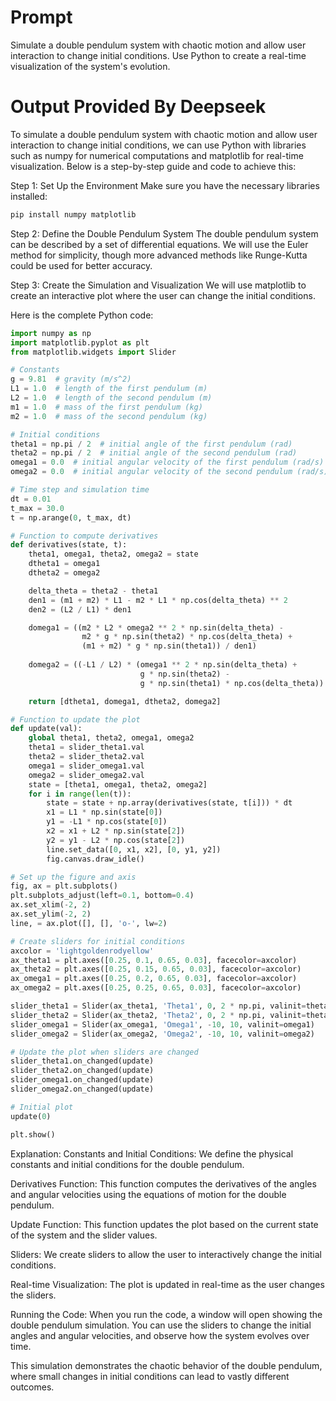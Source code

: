 # Prompt
Simulate a double pendulum system with chaotic motion and allow user interaction to change initial conditions. Use Python to create a real-time visualization of the system's evolution.

# Output Provided By Deepseek
To simulate a double pendulum system with chaotic motion and allow user interaction to change initial conditions, we can use Python with libraries such as numpy for numerical computations and matplotlib for real-time visualization. Below is a step-by-step guide and code to achieve this:

Step 1: Set Up the Environment
Make sure you have the necessary libraries installed:

```bash
pip install numpy matplotlib
```

Step 2: Define the Double Pendulum System
The double pendulum system can be described by a set of differential equations. We will use the Euler method for simplicity, though more advanced methods like Runge-Kutta could be used for better accuracy.

Step 3: Create the Simulation and Visualization
We will use matplotlib to create an interactive plot where the user can change the initial conditions.

Here is the complete Python code:

```python
import numpy as np
import matplotlib.pyplot as plt
from matplotlib.widgets import Slider

# Constants
g = 9.81  # gravity (m/s^2)
L1 = 1.0  # length of the first pendulum (m)
L2 = 1.0  # length of the second pendulum (m)
m1 = 1.0  # mass of the first pendulum (kg)
m2 = 1.0  # mass of the second pendulum (kg)

# Initial conditions
theta1 = np.pi / 2  # initial angle of the first pendulum (rad)
theta2 = np.pi / 2  # initial angle of the second pendulum (rad)
omega1 = 0.0  # initial angular velocity of the first pendulum (rad/s)
omega2 = 0.0  # initial angular velocity of the second pendulum (rad/s)

# Time step and simulation time
dt = 0.01
t_max = 30.0
t = np.arange(0, t_max, dt)

# Function to compute derivatives
def derivatives(state, t):
    theta1, omega1, theta2, omega2 = state
    dtheta1 = omega1
    dtheta2 = omega2

    delta_theta = theta2 - theta1
    den1 = (m1 + m2) * L1 - m2 * L1 * np.cos(delta_theta) ** 2
    den2 = (L2 / L1) * den1

    domega1 = ((m2 * L2 * omega2 ** 2 * np.sin(delta_theta) -
                m2 * g * np.sin(theta2) * np.cos(delta_theta) +
                (m1 + m2) * g * np.sin(theta1)) / den1)
    
    domega2 = ((-L1 / L2) * (omega1 ** 2 * np.sin(delta_theta) +
                             g * np.sin(theta2) -
                             g * np.sin(theta1) * np.cos(delta_theta)) / den2)

    return [dtheta1, domega1, dtheta2, domega2]

# Function to update the plot
def update(val):
    global theta1, theta2, omega1, omega2
    theta1 = slider_theta1.val
    theta2 = slider_theta2.val
    omega1 = slider_omega1.val
    omega2 = slider_omega2.val
    state = [theta1, omega1, theta2, omega2]
    for i in range(len(t)):
        state = state + np.array(derivatives(state, t[i])) * dt
        x1 = L1 * np.sin(state[0])
        y1 = -L1 * np.cos(state[0])
        x2 = x1 + L2 * np.sin(state[2])
        y2 = y1 - L2 * np.cos(state[2])
        line.set_data([0, x1, x2], [0, y1, y2])
        fig.canvas.draw_idle()

# Set up the figure and axis
fig, ax = plt.subplots()
plt.subplots_adjust(left=0.1, bottom=0.4)
ax.set_xlim(-2, 2)
ax.set_ylim(-2, 2)
line, = ax.plot([], [], 'o-', lw=2)

# Create sliders for initial conditions
axcolor = 'lightgoldenrodyellow'
ax_theta1 = plt.axes([0.25, 0.1, 0.65, 0.03], facecolor=axcolor)
ax_theta2 = plt.axes([0.25, 0.15, 0.65, 0.03], facecolor=axcolor)
ax_omega1 = plt.axes([0.25, 0.2, 0.65, 0.03], facecolor=axcolor)
ax_omega2 = plt.axes([0.25, 0.25, 0.65, 0.03], facecolor=axcolor)

slider_theta1 = Slider(ax_theta1, 'Theta1', 0, 2 * np.pi, valinit=theta1)
slider_theta2 = Slider(ax_theta2, 'Theta2', 0, 2 * np.pi, valinit=theta2)
slider_omega1 = Slider(ax_omega1, 'Omega1', -10, 10, valinit=omega1)
slider_omega2 = Slider(ax_omega2, 'Omega2', -10, 10, valinit=omega2)

# Update the plot when sliders are changed
slider_theta1.on_changed(update)
slider_theta2.on_changed(update)
slider_omega1.on_changed(update)
slider_omega2.on_changed(update)

# Initial plot
update(0)

plt.show()
```

Explanation:
Constants and Initial Conditions: We define the physical constants and initial conditions for the double pendulum.

Derivatives Function: This function computes the derivatives of the angles and angular velocities using the equations of motion for the double pendulum.

Update Function: This function updates the plot based on the current state of the system and the slider values.

Sliders: We create sliders to allow the user to interactively change the initial conditions.

Real-time Visualization: The plot is updated in real-time as the user changes the sliders.

Running the Code:
When you run the code, a window will open showing the double pendulum simulation. You can use the sliders to change the initial angles and angular velocities, and observe how the system evolves over time.

This simulation demonstrates the chaotic behavior of the double pendulum, where small changes in initial conditions can lead to vastly different outcomes.